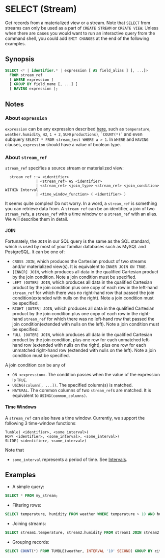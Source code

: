# SELECT (Stream)

Get records from a materialized view or a stream. Note that `SELECT` from
streams can only be used as a part of `CREATE STREAM` or `CREATE VIEW`. Unless
when there are cases you would want to run an interactive query from the command
shell, you could add `EMIT CHANGES` at the end of the following examples.

## Synopsis

```sql
SELECT <* | identifier.* | expression [ AS field_alias ] [, ...]>
  FROM stream_ref
  [ WHERE expression ]
  [ GROUP BY field_name [, ...] ]
  [ HAVING expression ];
```

## Notes

### About `expression`

`expression` can be any expression described
[here](../sql-overview.md#Expressions), such as `temperature`,
`weather.humidity`, `42`, `1 + 2`, `SUM(productions)`, `` `COUNT(*)` `` and
even subquery `SELECT * FROM stream_test WHERE a > 1`. In `WHERE` and `HAVING`
clauses, `expression` should have a value of boolean type.

### About `stream_ref`

`stream_ref` specifies a source stream or materialized view:

```
  stream_ref ::= <identifier>
              | <stream_ref> AS <identifier>
              | <stream_ref> <join_type> <stream_ref> <join_condition> WITHIN Interval
              | <time_window_function> ( <identifier> )
```

It seems quite complex! Do not worry. In a word, a `stream_ref` is something you
can retrieve data from. A `stream_ref` can be an identifier, a join
of two `stream_ref`s, a `stream_ref` with a time window or a `stream_ref` with an
alias. We will describe them in detail.

#### JOIN

Fortunately, the `JOIN` in our SQL query is the same as the SQL standard, which
is used by most of your familiar databases such as MySQL and PostgreSQL. It can
be one of:

- `CROSS JOIN`, which produces the Cartesian product of two streams and/or
  materialized view(s). It is equivalent to `INNER JOIN ON TRUE`.
- `[INNER] JOIN`, which produces all data in the qualified Cartesian product by
  the join condition. Note a join condition must be specified.
- `LEFT [OUTER] JOIN`, which produces all data in the qualified Cartesian
  product by the join condition plus one copy of each row in the left-hand
  `stream_ref` for which there was no right-hand row that passed the join
  condition(extended with nulls on the right). Note a join condition must be
  specified.
- `RIGHT [OUTER] JOIN`, which produces all data in the qualified Cartesian
  product by the join condition plus one copy of each row in the right-hand
  `stream_ref` for which there was no left-hand row that passed the join
  condition(extended with nulls on the left). Note a join condition must be
  specified.
- `FULL [OUTER] JOIN`, which produces all data in the qualified Cartesian
  product by the join condition, plus one row for each unmatched left-hand row
  (extended with nulls on the right), plus one row for each unmatched right-hand
  row (extended with nulls on the left). Note a join condition must be
  specified.

A join condition can be any of

- `ON <expression>`. The condition passes when the value of the expression is
  `TRUE`.
- `USING(column[, ...])`. The specified column(s) is matched.
- `NATURAL`. The common columns of two `stream_ref`s are matched. It is
  equivalent to `USING(common_columns)`.

#### Time Windows

A `stream_ref` can also have a time window. Currently, we support the following 3
time-window functions:

```
Tumble( <identifier>, <some_interval>)
HOP( <identifier>, <some_interval>, <some_interval>)
SLIDE( <identifier>, <some_interval>)
```

Note that

- `some_interval` represents a period of time. See
  [Intervals](../sql-overview.md#intervals).

## Examples

- A simple query:

```sql
SELECT * FROM my_stream;
```

- Filtering rows:

```sql
SELECT temperature, humidity FROM weather WHERE temperature > 10 AND humidity < 75;
```

- Joining streams:

```sql
SELECT stream1.temperature, stream2.humidity FROM stream1 JOIN stream2 USING(humidity) WITHIN (INTERVAL '1' HOUR);
```

- Grouping records:

```sql
SELECT COUNT(*) FROM TUMBLE(weather, INTERVAL '10' SECOND) GROUP BY cityId;
```
